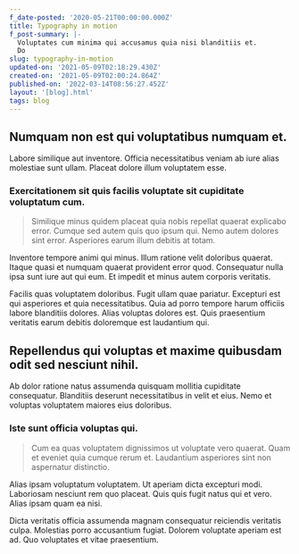 ```yaml
---
f_date-posted: '2020-05-21T00:00:00.000Z'
title: Typography in motion
f_post-summary: |-
  Voluptates cum minima qui accusamus quia nisi blanditiis et.
  Do
slug: typography-in-motion
updated-on: '2021-05-09T02:18:29.430Z'
created-on: '2021-05-09T02:00:24.864Z'
published-on: '2022-03-14T08:56:27.452Z'
layout: '[blog].html'
tags: blog
---
```


Numquam non est qui voluptatibus numquam et.
--------------------------------------------

Labore similique aut inventore. Officia necessitatibus veniam ab iure alias molestiae sunt ullam. Placeat dolore illum voluptatem esse.

### Exercitationem sit quis facilis voluptate sit cupiditate voluptatum cum.

> Similique minus quidem placeat quia nobis repellat quaerat explicabo error. Cumque sed autem quis quo ipsum qui. Nemo autem dolores sint error. Asperiores earum illum debitis at totam.

Inventore tempore animi qui minus. Illum ratione velit doloribus quaerat. Itaque quasi et numquam quaerat provident error quod. Consequatur nulla ipsa sunt iure aut qui eum. Et impedit et minus autem corporis veritatis.

Facilis quas voluptatem doloribus. Fugit ullam quae pariatur. Excepturi est qui asperiores et quia necessitatibus. Quia ad porro tempore harum officiis labore blanditiis dolores. Alias voluptas dolores est. Quis praesentium veritatis earum debitis doloremque est laudantium qui.

Repellendus qui voluptas et maxime quibusdam odit sed nesciunt nihil.
---------------------------------------------------------------------

Ab dolor ratione natus assumenda quisquam mollitia cupiditate consequatur. Blanditiis deserunt necessitatibus in velit et eius. Nemo et voluptas voluptatem maiores eius doloribus.

### Iste sunt officia voluptas qui.

> Cum ea quas voluptatem dignissimos ut voluptate vero quaerat. Quam et eveniet quia cumque rerum et. Laudantium asperiores sint non aspernatur distinctio.

Alias ipsam voluptatum voluptatem. Ut aperiam dicta excepturi modi. Laboriosam nesciunt rem quo placeat. Quis quis fugit natus qui et vero. Alias ipsam quam ea nisi.

Dicta veritatis officia assumenda magnam consequatur reiciendis veritatis culpa. Molestias porro accusantium fugiat. Dolorem voluptate aperiam est ad. Quo voluptates et vitae praesentium.
